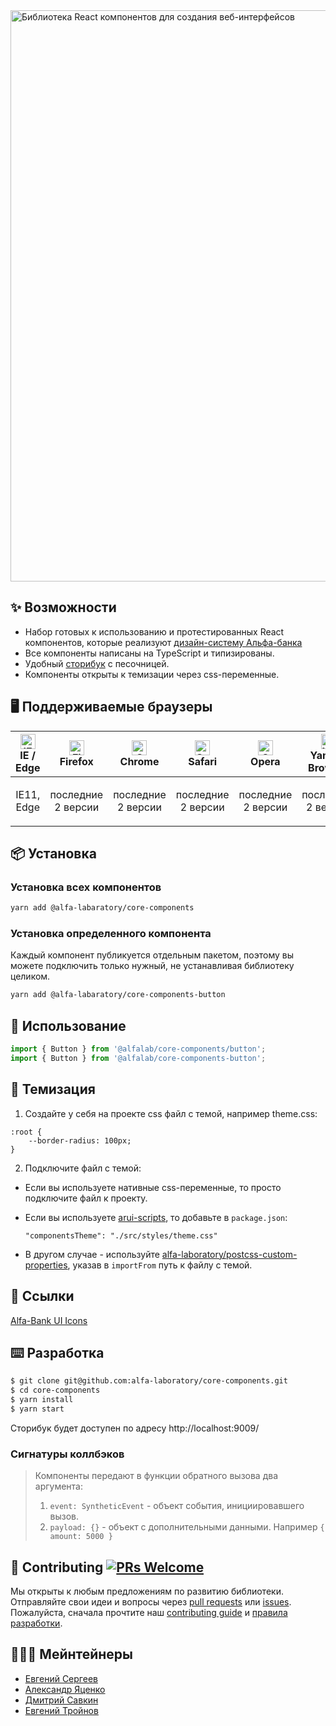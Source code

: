 <img width="914" alt="Библиотека React компонентов для создания веб-интерфейсов" src="https://user-images.githubusercontent.com/109410/78970104-3873e000-7b11-11ea-945d-02f86cad62e0.png"/>

## ✨ Возможности

- Набор готовых к использованию и протестированных React компонентов, которые реализуют [дизайн-систему Альфа-банка](https://digital.alfabank.ru/principles)
- Все компоненты написаны на TypeScript и типизированы.
- Удобный [сторибук](https://alfa-laboratory.github.io/core-components/) с песочницей.
- Компоненты открыты к темизации через css-переменные.

## 🖥 Поддерживаемые браузеры


| [<img src="https://raw.githubusercontent.com/alrra/browser-logos/master/src/edge/edge_48x48.png" alt="IE / Edge" width="24px" height="24px" />](http://godban.github.io/browsers-support-badges/)<br/>IE / Edge | [<img src="https://raw.githubusercontent.com/alrra/browser-logos/master/src/firefox/firefox_48x48.png" alt="Firefox" width="24px" height="24px" />](http://godban.github.io/browsers-support-badges/)<br/>Firefox | [<img src="https://raw.githubusercontent.com/alrra/browser-logos/master/src/chrome/chrome_48x48.png" alt="Chrome" width="24px" height="24px" />](http://godban.github.io/browsers-support-badges/)<br/>Chrome | [<img src="https://raw.githubusercontent.com/alrra/browser-logos/master/src/safari/safari_48x48.png" alt="Safari" width="24px" height="24px" />](http://godban.github.io/browsers-support-badges/)<br/>Safari | [<img src="https://raw.githubusercontent.com/alrra/browser-logos/master/src/opera/opera_48x48.png" alt="Opera" width="24px" height="24px" />](http://godban.github.io/browsers-support-badges/)<br/>Opera | [<img src="https://raw.githubusercontent.com/alrra/browser-logos/master/src/yandex/yandex_48x48.png" alt="Yandex Browser" width="24px" height="24px" />](http://godban.github.io/browsers-support-badges/)<br/>Yandex Browser |
| --------------------------------------------------------------------------------------------------------------------------------------------------------------------------------------------------------------- | ----------------------------------------------------------------------------------------------------------------------------------------------------------------------------------------------------------------- | ------------------------------------------------------------------------------------------------------------------------------------------------------------------------------------------------------------- | ------------------------------------------------------------------------------------------------------------------------------------------------------------------------------------------------------------- | --------------------------------------------------------------------------------------------------------------------------------------------------------------------------------------------------------- | --------------------------------------------------------------------------------------------------------------------------------------------------------------------------------------------------------------------- |
| <p align="center">IE11, Edge</p>                                                                                                                                                                                            | <p align="center">последние 2 версии</p>                                                                                                                                                                                                  | <p align="center">последние 2 версии</p>                                                                                                                                                                                                | <p align="center">последние 2 версии</p>                                                                                                                                                                                                | <p align="center">последние 2 версии</p>                                                                                                                                                                                            | <p align="center">последние 2 версии</p>                                                                                                                                                                                                        |

## 📦 Установка


### Установка всех компонентов
```bash
yarn add @alfa-labaratory/core-components
```

### Установка определенного компонента

Каждый компонент публикуется отдельным пакетом, поэтому вы можете подключить только нужный, не устанавливая библиотеку целиком.

```bash
yarn add @alfa-labaratory/core-components-button
```

## 🔨 Использование

```jsx
import { Button } from '@alfalab/core-components/button';
import { Button } from '@alfalab/core-components-button';
```

## 💅 Темизация

1. Создайте у себя на проекте css файл с темой, например theme.css:
```
:root {
    --border-radius: 100px;
}
```

2. Подключите файл с темой:
- Если вы используете нативные css-переменные, то просто подключите файл к проекту.

- Если вы используете [arui-scripts](https://github.com/alfa-laboratory/arui-scripts), то добавьте в `package.json`:
   ```
   "сomponentsTheme": "./src/styles/theme.css"
   ```
- В другом случае - используйте [alfa-laboratory/postcss-custom-properties](https://github.com/alfa-laboratory/postcss-custom-properties), указав в `importFrom` путь к файлу с темой.

## 🔗 Ссылки

[Alfa-Bank UI Icons](https://github.com/alfa-laboratory/icons)

## ⌨️ Разработка

```bash
$ git clone git@github.com:alfa-laboratory/core-components.git
$ cd core-components
$ yarn install
$ yarn start
```

Сторибук будет доступен по адресу http://localhost:9009/

### Сигнатуры коллбэков

> Компоненты передают в функции обратного вызова два аргумента:
>
> 1. `event: SyntheticEvent` - объект события, инициировавшего вызов.
> 2. `payload: {}` - объект с дополнительными данными. Например `{ amount: 5000 }`

## 🤝 Contributing [![PRs Welcome](https://img.shields.io/badge/PRs-welcome-brightgreen.svg?style=flat-square)](http://makeapullrequest.com)

Мы открыты к любым предложениям по развитию библиотеки.
Отправляйте свои идеи и вопросы через [pull requests](https://github.com/alfa-laboratory/core-components/pulls) или [issues](https://github.com/alfa-laboratory/core-components/issues).
Пожалуйста, сначала прочтите наш [contributing guide](https://github.com/alfa-laboratory/core-components/blob/master/.github/CONTRIBUTING.md) и [правила разработки](https://github.com/alfa-laboratory/core-components/wiki/Development).

## 👨🏻‍💻 Мейнтейнеры

* [Евгений Сергеев](https://github.com/SiebenSieben)
* [Александр Яценко](https://github.com/reme3d2y)
* [Дмитрий Савкин](https://github.com/dmitrsavk)
* [Евгений Тройнов](https://github.com/etroynov)
